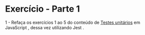 # Exercício - Parte 1

 1 - Refaça os exercícios 1 ao 5 do conteúdo de [Testes unitários](https://github.com/Thiago-FR/trybe-exercicios/tree/master/Fundamentos_Web/bloco7-javascript-es6/7.3) em JavaScript , dessa vez utilizando Jest .



